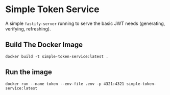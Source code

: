 # Simple Token Service

A simple `fastify-server` running to serve the basic JWT needs (generating, verifying, refreshing).

## Build The Docker Image

```shell
docker build -t simple-token-service:latest .
```

## Run the image

```shell
docker run --name token --env-file .env -p 4321:4321 simple-token-service:latest
```